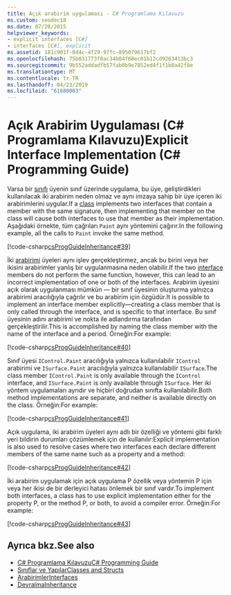 ```yaml
---
title: Açık arabirim uygulaması - C# Programlama Kılavuzu
ms.custom: seodec18
ms.date: 07/20/2015
helpviewer_keywords:
- explicit interfaces [C#]
- interfaces [C#], explicit
ms.assetid: 181c901f-0d4c-4f29-97fc-895079617bf2
ms.openlocfilehash: 75b031773f8ac34b04f68ec01b12cd9263413bc3
ms.sourcegitcommit: 9b552addadfb57fab0b9e7852ed4f1f1b8a42f8e
ms.translationtype: MT
ms.contentlocale: tr-TR
ms.lasthandoff: 04/23/2019
ms.locfileid: "61680083"
---
```

# <a name="explicit-interface-implementation-c-programming-guide"></a><span data-ttu-id="00d1f-102">Açık Arabirim Uygulaması (C# Programlama Kılavuzu)</span><span class="sxs-lookup"><span data-stu-id="00d1f-102">Explicit Interface Implementation (C# Programming Guide)</span></span>
<span data-ttu-id="00d1f-103">Varsa bir [sınıfı](../../../csharp/language-reference/keywords/class.md) üyenin sınıf üzerinde uygulama, bu üye, geliştirdikleri kullanılacak iki arabirim neden olmaz ve aynı imzaya sahip bir üye içeren iki arabirimlerini uygular.</span><span class="sxs-lookup"><span data-stu-id="00d1f-103">If a [class](../../../csharp/language-reference/keywords/class.md) implements two interfaces that contain a member with the same signature, then implementing that member on the class will cause both interfaces to use that member as their implementation.</span></span> <span data-ttu-id="00d1f-104">Aşağıdaki örnekte, tüm çağrıları `Paint` aynı yöntemini çağırır.</span><span class="sxs-lookup"><span data-stu-id="00d1f-104">In the following example, all the calls to `Paint` invoke the same method.</span></span>  
  
 [!code-csharp[csProgGuideInheritance#39](~/samples/snippets/csharp/VS_Snippets_VBCSharp/csProgGuideInheritance/CS/Inheritance.cs#39)]  
  
 <span data-ttu-id="00d1f-105">İki [arabirimi](../../../csharp/language-reference/keywords/interface.md) üyeleri aynı işlev gerçekleştirmez, ancak bu birini veya her ikisini arabirimler yanlış bir uygulanmasına neden olabilir.</span><span class="sxs-lookup"><span data-stu-id="00d1f-105">If the two [interface](../../../csharp/language-reference/keywords/interface.md) members do not perform the same function, however, this can lead to an incorrect implementation of one or both of the interfaces.</span></span> <span data-ttu-id="00d1f-106">Arabirim üyesini açık olarak uygulanması mümkün — bir sınıf üyesinin oluşturma yalnızca arabirimi aracılığıyla çağrılır ve bu arabirim için özgüdür.</span><span class="sxs-lookup"><span data-stu-id="00d1f-106">It is possible to implement an interface member explicitly—creating a class member that is only called through the interface, and is specific to that interface.</span></span> <span data-ttu-id="00d1f-107">Bu sınıf üyesinin adını arabirimi ve nokta ile adlandırma tarafından gerçekleştirilir.</span><span class="sxs-lookup"><span data-stu-id="00d1f-107">This is accomplished by naming the class member with the name of the interface and a period.</span></span> <span data-ttu-id="00d1f-108">Örneğin:</span><span class="sxs-lookup"><span data-stu-id="00d1f-108">For example:</span></span>  
  
 [!code-csharp[csProgGuideInheritance#40](~/samples/snippets/csharp/VS_Snippets_VBCSharp/csProgGuideInheritance/CS/Inheritance.cs#40)]  
  
 <span data-ttu-id="00d1f-109">Sınıf üyesi `IControl.Paint` aracılığıyla yalnızca kullanılabilir `IControl` arabirimi ve `ISurface.Paint` aracılığıyla yalnızca kullanılabilir `ISurface`.</span><span class="sxs-lookup"><span data-stu-id="00d1f-109">The class member `IControl.Paint` is only available through the `IControl` interface, and `ISurface.Paint` is only available through `ISurface`.</span></span> <span data-ttu-id="00d1f-110">Her iki yöntem uygulamaları ayrıdır ve hiçbiri doğrudan sınıfta kullanılabilir.</span><span class="sxs-lookup"><span data-stu-id="00d1f-110">Both method implementations are separate, and neither is available directly on the class.</span></span> <span data-ttu-id="00d1f-111">Örneğin:</span><span class="sxs-lookup"><span data-stu-id="00d1f-111">For example:</span></span>  
  
 [!code-csharp[csProgGuideInheritance#41](~/samples/snippets/csharp/VS_Snippets_VBCSharp/csProgGuideInheritance/CS/Inheritance.cs#41)]  
  
 <span data-ttu-id="00d1f-112">Açık uygulama, iki arabirim üyeleri aynı adlı bir özelliği ve yöntemi gibi farklı yeri bildirin durumları çözümlemek için de kullanılır:</span><span class="sxs-lookup"><span data-stu-id="00d1f-112">Explicit implementation is also used to resolve cases where two interfaces each declare different members of the same name such as a property and a method:</span></span>  
  
 [!code-csharp[csProgGuideInheritance#42](~/samples/snippets/csharp/VS_Snippets_VBCSharp/csProgGuideInheritance/CS/Inheritance.cs#42)]  
  
 <span data-ttu-id="00d1f-113">İki arabirim uygulamak için açık uygulama P özellik veya yöntemin P için veya her ikisi de bir derleyici hatası önlemek bir sınıf vardır.</span><span class="sxs-lookup"><span data-stu-id="00d1f-113">To implement both interfaces, a class has to use explicit implementation either for the property P, or the method P, or both, to avoid a compiler error.</span></span> <span data-ttu-id="00d1f-114">Örneğin:</span><span class="sxs-lookup"><span data-stu-id="00d1f-114">For example:</span></span>  
  
 [!code-csharp[csProgGuideInheritance#43](~/samples/snippets/csharp/VS_Snippets_VBCSharp/csProgGuideInheritance/CS/Inheritance.cs#43)]  
  
## <a name="see-also"></a><span data-ttu-id="00d1f-115">Ayrıca bkz.</span><span class="sxs-lookup"><span data-stu-id="00d1f-115">See also</span></span>

- [<span data-ttu-id="00d1f-116">C# Programlama Kılavuzu</span><span class="sxs-lookup"><span data-stu-id="00d1f-116">C# Programming Guide</span></span>](../../../csharp/programming-guide/index.md)
- [<span data-ttu-id="00d1f-117">Sınıflar ve Yapılar</span><span class="sxs-lookup"><span data-stu-id="00d1f-117">Classes and Structs</span></span>](../../../csharp/programming-guide/classes-and-structs/index.md)
- [<span data-ttu-id="00d1f-118">Arabirimler</span><span class="sxs-lookup"><span data-stu-id="00d1f-118">Interfaces</span></span>](../../../csharp/programming-guide/interfaces/index.md)
- [<span data-ttu-id="00d1f-119">Devralma</span><span class="sxs-lookup"><span data-stu-id="00d1f-119">Inheritance</span></span>](../../../csharp/programming-guide/classes-and-structs/inheritance.md)
